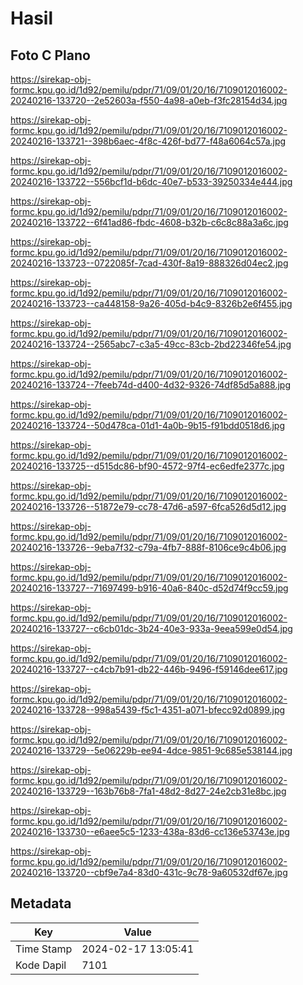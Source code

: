 # Hasil

## Foto C Plano

https://sirekap-obj-formc.kpu.go.id/1d92/pemilu/pdpr/71/09/01/20/16/7109012016002-20240216-133720--2e52603a-f550-4a98-a0eb-f3fc28154d34.jpg

https://sirekap-obj-formc.kpu.go.id/1d92/pemilu/pdpr/71/09/01/20/16/7109012016002-20240216-133721--398b6aec-4f8c-426f-bd77-f48a6064c57a.jpg

https://sirekap-obj-formc.kpu.go.id/1d92/pemilu/pdpr/71/09/01/20/16/7109012016002-20240216-133722--556bcf1d-b6dc-40e7-b533-39250334e444.jpg

https://sirekap-obj-formc.kpu.go.id/1d92/pemilu/pdpr/71/09/01/20/16/7109012016002-20240216-133722--6f41ad86-fbdc-4608-b32b-c6c8c88a3a6c.jpg

https://sirekap-obj-formc.kpu.go.id/1d92/pemilu/pdpr/71/09/01/20/16/7109012016002-20240216-133723--0722085f-7cad-430f-8a19-888326d04ec2.jpg

https://sirekap-obj-formc.kpu.go.id/1d92/pemilu/pdpr/71/09/01/20/16/7109012016002-20240216-133723--ca448158-9a26-405d-b4c9-8326b2e6f455.jpg

https://sirekap-obj-formc.kpu.go.id/1d92/pemilu/pdpr/71/09/01/20/16/7109012016002-20240216-133724--2565abc7-c3a5-49cc-83cb-2bd22346fe54.jpg

https://sirekap-obj-formc.kpu.go.id/1d92/pemilu/pdpr/71/09/01/20/16/7109012016002-20240216-133724--7feeb74d-d400-4d32-9326-74df85d5a888.jpg

https://sirekap-obj-formc.kpu.go.id/1d92/pemilu/pdpr/71/09/01/20/16/7109012016002-20240216-133724--50d478ca-01d1-4a0b-9b15-f91bdd0518d6.jpg

https://sirekap-obj-formc.kpu.go.id/1d92/pemilu/pdpr/71/09/01/20/16/7109012016002-20240216-133725--d515dc86-bf90-4572-97f4-ec6edfe2377c.jpg

https://sirekap-obj-formc.kpu.go.id/1d92/pemilu/pdpr/71/09/01/20/16/7109012016002-20240216-133726--51872e79-cc78-47d6-a597-6fca526d5d12.jpg

https://sirekap-obj-formc.kpu.go.id/1d92/pemilu/pdpr/71/09/01/20/16/7109012016002-20240216-133726--9eba7f32-c79a-4fb7-888f-8106ce9c4b06.jpg

https://sirekap-obj-formc.kpu.go.id/1d92/pemilu/pdpr/71/09/01/20/16/7109012016002-20240216-133727--71697499-b916-40a6-840c-d52d74f9cc59.jpg

https://sirekap-obj-formc.kpu.go.id/1d92/pemilu/pdpr/71/09/01/20/16/7109012016002-20240216-133727--c6cb01dc-3b24-40e3-933a-9eea599e0d54.jpg

https://sirekap-obj-formc.kpu.go.id/1d92/pemilu/pdpr/71/09/01/20/16/7109012016002-20240216-133727--c4cb7b91-db22-446b-9496-f59146dee617.jpg

https://sirekap-obj-formc.kpu.go.id/1d92/pemilu/pdpr/71/09/01/20/16/7109012016002-20240216-133728--998a5439-f5c1-4351-a071-bfecc92d0899.jpg

https://sirekap-obj-formc.kpu.go.id/1d92/pemilu/pdpr/71/09/01/20/16/7109012016002-20240216-133729--5e06229b-ee94-4dce-9851-9c685e538144.jpg

https://sirekap-obj-formc.kpu.go.id/1d92/pemilu/pdpr/71/09/01/20/16/7109012016002-20240216-133729--163b76b8-7fa1-48d2-8d27-24e2cb31e8bc.jpg

https://sirekap-obj-formc.kpu.go.id/1d92/pemilu/pdpr/71/09/01/20/16/7109012016002-20240216-133730--e6aee5c5-1233-438a-83d6-cc136e53743e.jpg

https://sirekap-obj-formc.kpu.go.id/1d92/pemilu/pdpr/71/09/01/20/16/7109012016002-20240216-133720--cbf9e7a4-83d0-431c-9c78-9a60532df67e.jpg


## Metadata

| Key        | Value               |
| ---------- | ------------------- |
| Time Stamp | 2024-02-17 13:05:41 |
| Kode Dapil | 7101                |



